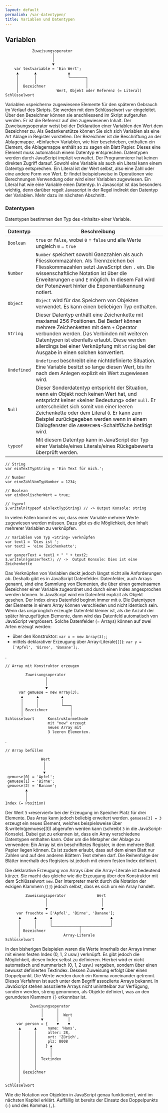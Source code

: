 ```yaml
---
layout: default
permalink: /var-datentypen/
title: Variablen und Datentypen
---
```


## Variablen

                Zuweisungsoperator                     
	                     │                             
	                     │                             
	                     ▼                             
	    var textvariable = 'Ein Wert';                 
	     ▲       ▲              ▲                      
	     │       │              └───────┐              
	     │       │                      │              
	     │  Bezeichner                  │              
	     │                 Wert, Objekt oder Referenz (= Literal)  
	Schlüsselwort    


Variablen «speichern» zugewiesene Elemente für den späteren Gebrauch im Verlauf des Skripts. Sie werden mit dem Schlüsselwort `var` eingeleitet. Über den Bezeichner können sie anschliessend im Skript aufgerufen werden. Er ist die Referenz auf den zugewiesenen Inhalt. Der Zuweisungsoperator weist bei der Deklaration einer Variablen den Wert dem Bezeichner zu. Als Gedankenstütze können Sie sich sich Variablen als eine Art Ablage in Register vorstellen. Der Bezeichner ist die Beschriftung an der Ablagemappe. «Einfache» Variablen, wie hier beschrieben, enthalten ein Element, die Ablagemappe enthält so zu sagen ein Blatt Papier. Dieses eine Element muss automatisch einem Datentyp entsprechen. Datentypen werden durch JavaScript implizit verwaltet. Der Programmierer hat keinen direkten Zugriff darauf. Sowohl eine Variable als auch ein Literal kann einem Datentyp entsprechen. Ein Literal ist der Wert selbst, also eine Zahl oder eine andere Form von Wert. Er findet beispielsweise in Operationen wie Berechnungen Verwendung oder wird einer Variablen zugewiesen. Ein Literal hat wie eine Variable einen Datentyp. In Javascript ist das besonders wichtig, denn darüber regelt Javascript in der Regel indirekt den Datentyp der Variablen. Mehr dazu im nächsten Abschnitt.

### Datentypen

Datentypen bestimmen den Typ des «Inhalts» einer Variable.

| Datentyp | Beschreibung 
|----------|--------------
|`Boolean`| `true` or `false`, wobei `0` = `false` und alle Werte ungleich `0` = `true` 
|`Number` | `Number` speichert sowohl Ganzzahlen als auch Fliesskommazahlen. Als Trennzeichen bei Fliesskommazahlen setzt JavaScript den `.` ein. Die wissenschaftliche Notation ist über die Erweiterungen `e` und `E` möglich. In diesem Fall wird der Potenzwert hinter die Exponentialkennung notiert. 
|`Object` | `Object` wird für das Speichern von Objekten verwendet. Es kann einen beliebigen Typ enthalten. 
|`String` | Dieser Datentyp enthält eine Zeichenkette mit maxiamal 256 Positionen. Bei Bedarf können mehrere Zeichenketten mit dem `+` Operator verbunden werden. Das Verbinden mit weiteren Datentypen ist ebenfalls erlaubt. Diese werden allerdings bei einer Verknüpfung mit `String` bei der Ausgabe in einen solchen konvertiert. 
|`Undefined` | `Undefined` beschreibt eine nichtdefinierte Situation. Eine Variable besitzt so lange diesen Wert, bis ihr nach dem Anlegen explizit ein Wert zugewiesen wird. 
|`Null` | Dieser Sonderdatentyp entspricht der Situation, wenn ein Objekt noch keinen Wert hat, und entspricht keiner «keiner Bedeutung» oder `null`. Er unterscheidet sich somit von einer leeren Zeichenkette oder dem Literal `0`. Er kann zum Beispiel zurückgegeben werden wenn in einem Dialogfenster die `ABBRECHEN`-Schaltfläche betätigt wird. 
|`typeof` | Mit diesem Datentyp kann in JavaScript der Typ einer Variable/eines Literals/eines Rückgabewerts überprüft werden. 

	// String
	var einTextTypString = 'Ein Text für mich.';
	
	// Number
	var eineZahlVomTypNumber = 1234;
	
	// Boolean
	var einBoolischerWert = true;
	
	// typeof
	$.writeln(typeof einTextTypString) // -> Output Konsole: string

In vielen Fällen kommt es vor, dass einer Variable mehrere Werte zugewiesen werden müssen. Dazu gibt es die Möglichkeit, den Inhalt mehrerer Variablen zu verknüpfen.  

	// Variablen vom Typ «String» verknüpfen
	var text1 = 'Dies ist ';
	var text2 = 'eine Zeichenkette';
	
	var ganzerText = text1 + " " + text2;
	$.writeln(ganzerText); // ->  Output Konsole: Dies ist eine Zeichenkette

Das Verknüpfen von Variablen deckt jedoch längst nicht alle Anforderungen ab. Deshalb gibt es in JavaScript Datenfelder. Datenfelder, auch Arrays genannt, sind eine Sammlung von Elementen, die über einen gemeinsamen Bezeichner einer Variable zugeordnet und durch einen Index angesprochen werden können. In JavaScript wird ein Datenfeld explizit als Objekt gesehen. Der Index eines Datenfeld beginnt immer mit `0`. Die Datentypen der Elemente in einem Array können verschieden und nicht identisch sein. Wenn das ursprünglich erzeugte Datenfeld kleiner ist, als die Anzahl der später hinzugefügten Elemente, dann wird das Datenfeld automatisch von JavaScript vergrössert. Solche Datenfelder (= Arrays) können auf zwei Arten erzeugt werden:

- über den Konstruktor: `var x = new Array(3);`;
- mittels deklarativer Erzeugung über Array-Literale(`[]`): `var y = ['Apfel', 'Birne', 'Banane'];`.

.

	// Array mit Konstruktor erzeugen
	
	         Zuweisungsoperator             
	                  │                     
	                  │                     
	                  ▼                     
	      var gemuese = new Array(3);       
	       ▲      ▲          ▲              
	       │      │          │              
	       │      │          └───┐          
	       │ Bezeichner          │          
	       │                     │          
	Schlüsselwort      Konstruktormethode  
	                   mit "new" erzeugt
	                   neues Array mit 
	                   3 leeren Elementen.  
	                   
.
	                   
	// Array befüllen
	
	                Wert   
	                 │     
	                 │     
	                 ▼     
	 gemuese[0] = 'Apfel';  
	 gemuese[1] = 'Birne';  
	 gemuese[2] = 'Banane'; 
	         ▲              
	         │              
	         │              
	Index (= Position)      

Der Wert `3` «reserviert» bei der Erzeugung im Speicher Platz für drei Elemente. Das Array kann jedoch beliebig erweitert werden. `gemuese[3] = 3` erzeugt ein neues Element, welches beispielsweise über $.writeln(gemuese[3]) abgerufen werden kann (schreibt `3` in die JavaScript-Konsole). Dabei gut zu erkennen ist, dass ein Array verschiedene Datentypen enthalten kann. Oder um die Metapher der Ablage zu verwenden: Ein Array ist ein beschriftetes Register, in dem mehrere Blatt Papier liegen können. Es ist zudem erlaubt, dass auf dem einen Blatt nur Zahlen und auf den anderen Blättern Text stehen darf. Die Reihenfolge der Blätter innerhalb des Registers ist jedoch mit einem festen Index definiert.

Die deklarative Erzeugung von Arrays über die Array-Literale ist bedeutend kürzer. Sie macht das gleiche wie die Erzeugung über den Konstruktor mit dem Schlüsselwort `new`. Der Interpreter merkt durch die Notation der eckigen Klammern (`[]`) jedoch selbst, dass es sich um ein Array handelt. 

	         Zuweisungsoperator              Wert     
	                  │                        │      
	                  │                        │      
	                  ▼                        ▼      
	     var fruechte = ['Apfel', 'Birne', 'Banane']; 
	      ▲      ▲      ▲                          ▲  
	      │      │      │                          │  
	      │      │      └────────────┬─────────────┘  
	      │ Bezeichner               │                
	      │                   Array-Literale          
	Schlüsselwort  

In den bisherigen Beispielen waren die Werte innerhalb der Arrays immer mit einem festen Index (0, 1, 2 usw.) verknüpft. Es gibt jedoch die Möglichkeit, diesen Index selbst zu definieren. Hierbei wird er nicht automatisch und nummerisch (0, 1, 2 usw.) vergeben, sondern über einen bewusst definierten Textindex. Dessen Zuweisung erfolgt über einen Doppelpunkt. Die Werte werden durch ein Komma voneinander getrennt. Dieses Verfahren ist auch unter dem Begriff assoziierte Arrays bekannt. In JavaScript stehen assoziierte Arrays nicht unimttelbar zur Verfügung, sondern werden, streng genommen, als Objekte definiert, was an den gerundeten Klammern `{}` erkennbar ist.

	           Zuweisungsoperator   
	                │      │         
	                │      │  Wert   
	                ▼      │    │    
	     var person = {    ▼    ▼    
	      ▲      ▲     name: 'Hans', 
	      │      │     alter: 28,    
	      │      │     ort: 'Zürich',
	      │      │     plz: 8008     
	      │      │    } ▲            
	      │      │      │            
	      │      │      │            
	      │      │  Textindex        
	      │      │                   
	      │      │                   
	      │ Bezeichner               
	      │                          
	      │                          
	Schlüsselwort  

Wie die Notation von Objekten in JavaScript genau funktioniert, wird im nächsten Kapitel erklärt. Auffällig ist bereits der Einsatz des Doppelpunkts (`:`) und des Kommas (`,`).